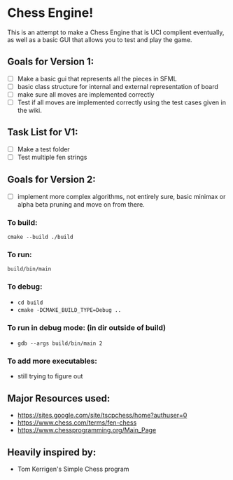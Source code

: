 # Chess Engine!
This is an attempt to make a Chess Engine that is UCI complient eventually, as well as a basic GUI that allows you to test and play the game. 
## Goals for Version 1:
- [ ] Make a basic gui that represents all the pieces in SFML
- [ ] basic class structure for internal and external representation of board
- [ ] make sure all moves are implemented correctly
- [ ] Test if all moves are implemented correctly using the test cases given in the wiki. 
## Task List for V1:
- [ ] Make a test folder 
- [ ] Test multiple fen strings
## Goals for Version 2:
- [ ] implement more complex algorithms, not entirely sure, basic minimax or alpha beta pruning and move on from there. 

### To build:
```cmake --build ./build```
### To run: 
```build/bin/main```

### To debug:
- ```cd build```
- ```cmake -DCMAKE_BUILD_TYPE=Debug ..```
### To run in debug mode: (in dir outside of build)
- ```gdb --args build/bin/main 2```

### To add more executables:
- still trying to figure out

## Major Resources used:
- https://sites.google.com/site/tscpchess/home?authuser=0
- https://www.chess.com/terms/fen-chess
- https://www.chessprogramming.org/Main_Page
## Heavily inspired by:
- Tom Kerrigen's Simple Chess program

